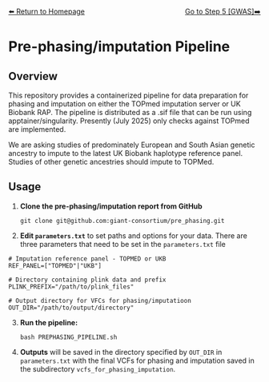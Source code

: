 ---
---
<div style="display: flex; justify-content: space-between; align-items: center;">
  <a href="./index.html">⬅️ Return to Homepage</a>
  <a href="gwas.html">Go to Step 5 [GWAS]➡️</a>
</div>

# Pre-phasing/imputation Pipeline 

## Overview

This repository provides a containerized pipeline for data preparation for phasing and imputation on either the TOPmed imputation server or UK Biobank RAP. The pipeline is distributed as a .sif file that can be run using apptainer/singularity.
Presently (July 2025) only checks against TOPmed are implemented.

We are asking studies of predominately European and South Asian genetic ancestry to impute to the latest UK Biobank haplotype reference panel. Studies of other genetic ancestries should impute to TOPMed.

## Usage

1. **Clone the pre-phasing/imputation report from GitHub**

   ```
   git clone git@github.com:giant-consortium/pre_phasing.git
   ```

2. **Edit `parameters.txt`** to set paths and options for your data. There are three parameters that need to be set in the `parameters.txt` file

  ```
  # Imputation reference panel - TOPMED or UKB
  REF_PANEL=["TOPMED"|"UKB"]

  # Directory containing plink data and prefix
  PLINK_PREFIX="/path/to/plink_files"

  # Output directory for VFCs for phasing/imputatioon
  OUT_DIR="/path/to/output/directory"
  ```

3. **Run the pipeline:**

   ```
   bash PREPHASING_PIPELINE.sh
   ```

4. **Outputs** will be saved in the directory specified by `OUT_DIR` in `parameters.txt` with the final VCFs for phasing and imputation saved in the subdirectory `vcfs_for_phasing_imputation`.



